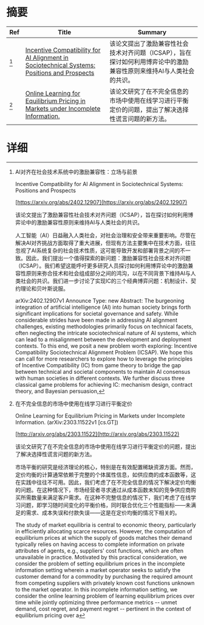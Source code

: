 # 摘要

| Ref | Title | Summary |
| --- | --- | --- |
| [^1] | [Incentive Compatibility for AI Alignment in Sociotechnical Systems: Positions and Prospects](https://arxiv.org/abs/2402.12907) | 该论文提出了激励兼容性社会技术对齐问题（ICSAP），旨在探讨如何利用博弈论中的激励兼容性原则来维持AI与人类社会的共识。 |
| [^2] | [Online Learning for Equilibrium Pricing in Markets under Incomplete Information.](http://arxiv.org/abs/2303.11522) | 该论文研究了在不完全信息的市场中使用在线学习进行平衡定价的问题，提出了解决选择性谎言问题的新方法。 |

# 详细

[^1]: AI对齐在社会技术系统中的激励兼容性：立场与前景

    Incentive Compatibility for AI Alignment in Sociotechnical Systems: Positions and Prospects

    [https://arxiv.org/abs/2402.12907](https://arxiv.org/abs/2402.12907)

    该论文提出了激励兼容性社会技术对齐问题（ICSAP），旨在探讨如何利用博弈论中的激励兼容性原则来维持AI与人类社会的共识。

    

    人工智能（AI）日益融入人类社会，对社会治理和安全带来重要影响。尽管在解决AI对齐挑战方面取得了重大进展，但现有方法主要集中在技术方面，往往忽视了AI系统复杂的社会技术性质，这可能导致开发和部署背景之间的不一致。因此，我们提出一个值得探索的新问题：激励兼容性社会技术对齐问题（ICSAP）。我们希望这能呼吁更多研究人员探讨如何利用博弈论中的激励兼容性原则来弥合技术和社会组成部分之间的鸿沟，以在不同背景下维持AI与人类社会的共识。我们进一步讨论了实现IC的三个经典博弈问题：机制设计、契约理论和贝叶斯说服。

    arXiv:2402.12907v1 Announce Type: new  Abstract: The burgeoning integration of artificial intelligence (AI) into human society brings forth significant implications for societal governance and safety. While considerable strides have been made in addressing AI alignment challenges, existing methodologies primarily focus on technical facets, often neglecting the intricate sociotechnical nature of AI systems, which can lead to a misalignment between the development and deployment contexts. To this end, we posit a new problem worth exploring: Incentive Compatibility Sociotechnical Alignment Problem (ICSAP). We hope this can call for more researchers to explore how to leverage the principles of Incentive Compatibility (IC) from game theory to bridge the gap between technical and societal components to maintain AI consensus with human societies in different contexts. We further discuss three classical game problems for achieving IC: mechanism design, contract theory, and Bayesian persuasion,
    
[^2]: 在不完全信息的市场中使用在线学习进行平衡定价

    Online Learning for Equilibrium Pricing in Markets under Incomplete Information. (arXiv:2303.11522v1 [cs.GT])

    [http://arxiv.org/abs/2303.11522](http://arxiv.org/abs/2303.11522)

    该论文研究了在不完全信息的市场中使用在线学习进行平衡定价的问题，提出了解决选择性谎言问题的新方法。

    

    市场平衡的研究是经济理论的核心，特别是在有效配置稀缺资源方面。然而，定价均衡的计算通常依赖于完整的个体属性信息，如供应商的成本函数等，这在实践中往往不可用。因此，我们考虑了在不完全信息的情况下解决定价均衡的问题。在这种情况下，市场经营者寻求通过从成本函数未知的竞争供应商购买所需数量来满足客户需求。在这种不完整信息的情况下，我们考虑了在线学习问题，即学习随时间变化的平衡价格，同时联合优化三个性能指标——未满足的需求、成本失误和付款失误——这是在定价均衡的情况下相关的。

    The study of market equilibria is central to economic theory, particularly in efficiently allocating scarce resources. However, the computation of equilibrium prices at which the supply of goods matches their demand typically relies on having access to complete information on private attributes of agents, e.g., suppliers' cost functions, which are often unavailable in practice. Motivated by this practical consideration, we consider the problem of setting equilibrium prices in the incomplete information setting wherein a market operator seeks to satisfy the customer demand for a commodity by purchasing the required amount from competing suppliers with privately known cost functions unknown to the market operator. In this incomplete information setting, we consider the online learning problem of learning equilibrium prices over time while jointly optimizing three performance metrics -- unmet demand, cost regret, and payment regret -- pertinent in the context of equilibrium pricing over a
    

